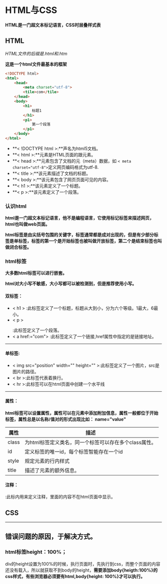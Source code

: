 # HTML与CSS

**HTML是一门超文本标记语言，CSS时层叠样式表**

## HTML

*HTML文件的后缀是.html和.htm*

**这是一个html文件最基本的框架**

```html
<!DOCTYPE html>
<html>
    <head>
        <meta charset="utf-8">
        <tile>com</tile>
    </head>
    <body>
        <h1>
            标题1
        </h1>
        <p1>
        	第一个段落
        </p1>
    </body>
</html>
```

- **< !DOCTYPE html >:**声名为html5文档。
- **< html >:**元素是HTML页面的跟元素。
- **< head >:**元素包含了文档的元（meta）数据，如 `< meta charset="utf-8">`定义网页编码格式为utf-8.
- **< title >:**该元素描述了文档的标题。
- **< body >:**该元素包含了网页页面可见的内容。
- **< h1 >:**该元素定义了一个标题。
- **< p >:**该元素定义了一个段落。

### 认识html

**html是一门超文本标记语言，他不是编程语言，它使用标记标签来描述网页，html也叫做web页面。**

**html标签是由尖括号包围的关键字，标签通常都是成对出现的，但是有少部分标签是单标签，标签的第一个是开始标签也被叫做开放标签，第二个是结束标签也叫做闭合标签。**



### html标签

**大多数html标签可以进行嵌套。**

**html对大小写不敏感，大小写都可以被检测到，但是推荐使用小写。**



#### **双标签：**

- < h1 > </h1>:此标签定义了一个标题，标题从大到小，分为六个等级。1最大，6最小。
- < p > </p>:此标签定义了一个段落。
- < a  href:="com"> </a>:此标签定义了一个链接,href属性中指定的是链接地址。

****

#### 单标签:

- < img src="position" width="" height="" >:此标签定义了一个图片，src是图片的路径。
- < br >:此标签代表着换行。
- < hr >:此标签可以在html页面中创建一个水平线

****

#### 属性：

**html标签可以设置属性，属性可以在元素中添加附加信息，属性一般都位于开始标签，属性总是以名称/值对的形式出现比如： name="value"**



| 属性  | 描述                                                  |
| ----- | ----------------------------------------------------- |
| class | 为html标签定义类名，同一个标签可以存在多个class属性。 |
| id    | 定义标签的唯一id，每个标签智能存在一个id              |
| style | 规定元素的行内样式                                    |
| title | 描述了元素的额外信息。                                |



#### 注释：

<!-- -->:此标内用来定义注释，里面的内容不在html页面中显示。



## CSS











****





## 错误问题的原因，于解决方式。



### html标签height：100%；

div的height设置为100%的时候，执行页面时，先执行到css，而整个页面的内容还没有载入，所以就获取不到body的height，**需要添加body{heigth:100%}的css样式，有些浏览器必须要有html,body{height: 100%}才可以执行。**
